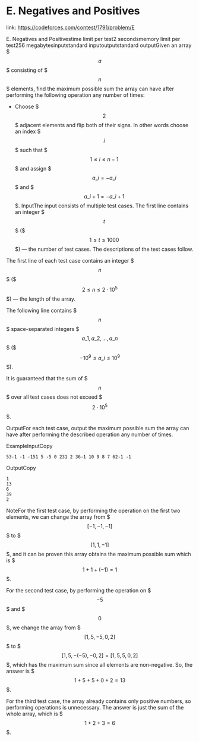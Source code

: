 # E. Negatives and Positives 
 
 link: https://codeforces.com/contest/1791/problem/E 
 
 E. Negatives and Positivestime limit per test2 secondsmemory limit per test256 megabytesinputstandard inputoutputstandard outputGiven an array $$$a$$$ consisting of $$$n$$$ elements, find the maximum possible sum the array can have after performing the following operation any number of times: 

* Choose $$$2$$$ adjacent elements and flip both of their signs. In other words choose an index $$$i$$$ such that $$$1 \leq i \leq n - 1$$$ and assign $$$a\_i = -a\_i$$$ and $$$a\_{i+1} = -a\_{i+1}$$$.
InputThe input consists of multiple test cases. The first line contains an integer $$$t$$$ ($$$1 \leq t \leq 1000$$$) — the number of test cases. The descriptions of the test cases follow.

The first line of each test case contains an integer $$$n$$$ ($$$2 \leq n \leq 2\cdot10^5$$$) — the length of the array.

The following line contains $$$n$$$ space-separated integers $$$a\_1,a\_2,\dots,a\_n$$$ ($$$-10^9 \leq a\_i \leq 10^9$$$).

It is guaranteed that the sum of $$$n$$$ over all test cases does not exceed $$$2\cdot10^5$$$.

OutputFor each test case, output the maximum possible sum the array can have after performing the described operation any number of times.

ExampleInputCopy
```
53-1 -1 -151 5 -5 0 231 2 36-1 10 9 8 7 62-1 -1
```
OutputCopy
```
1
13
6
39
2

```
NoteFor the first test case, by performing the operation on the first two elements, we can change the array from $$$[-1, -1, -1]$$$ to $$$[1, 1, -1]$$$, and it can be proven this array obtains the maximum possible sum which is $$$1 + 1 + (-1) = 1$$$.

For the second test case, by performing the operation on $$$-5$$$ and $$$0$$$, we change the array from $$$[1, 5, -5, 0, 2]$$$ to $$$[1, 5, -(-5), -0, 2] = [1, 5, 5, 0, 2]$$$, which has the maximum sum since all elements are non-negative. So, the answer is $$$1 + 5 + 5 + 0 + 2 = 13$$$.

For the third test case, the array already contains only positive numbers, so performing operations is unnecessary. The answer is just the sum of the whole array, which is $$$1 + 2 + 3 = 6$$$.


